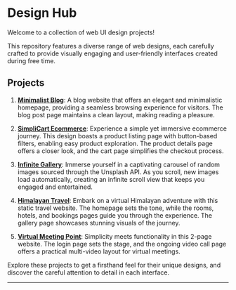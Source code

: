 # Design Hub

Welcome to a collection of web UI design projects! 

This repository features a diverse range of web designs, each carefully crafted to provide visually engaging and user-friendly interfaces created during free time.

## Projects

1. [**Minimalist Blog**](https://baijudodhia.github.io/designs/blog/):
   A blog website that offers an elegant and minimalistic homepage, providing a seamless browsing experience for visitors. The blog post page maintains a clean layout, making reading a pleasure.

2. [**SimpliCart Ecommerce**](https://baijudodhia.github.io/designs/online-store):
   Experience a simple yet immersive ecommerce journey. This design boasts a product listing page with button-based filters, enabling easy product exploration. The product details page offers a closer look, and the cart page simplifies the checkout process.

3. [**Infinite Gallery**](https://baijudodhia.github.io/designs/photo-gallery/):
   Immerse yourself in a captivating carousel of random images sourced through the Unsplash API. As you scroll, new images load automatically, creating an infinite scroll view that keeps you engaged and entertained.

4. [**Himalayan Travel**](https://baijudodhia.github.io/designs/travel/):
   Embark on a virtual Himalayan adventure with this static travel website. The homepage sets the tone, while the rooms, hotels, and bookings pages guide you through the experience. The gallery page showcases stunning visuals of the journey.

5. [**Virtual Meeting Point**](https://baijudodhia.github.io/designs/video-conferencing/):
   Simplicity meets functionality in this 2-page website. The login page sets the stage, and the ongoing video call page offers a practical multi-video layout for virtual meetings.

Explore these projects to get a firsthand feel for their unique designs, and discover the careful attention to detail in each interface.

---
